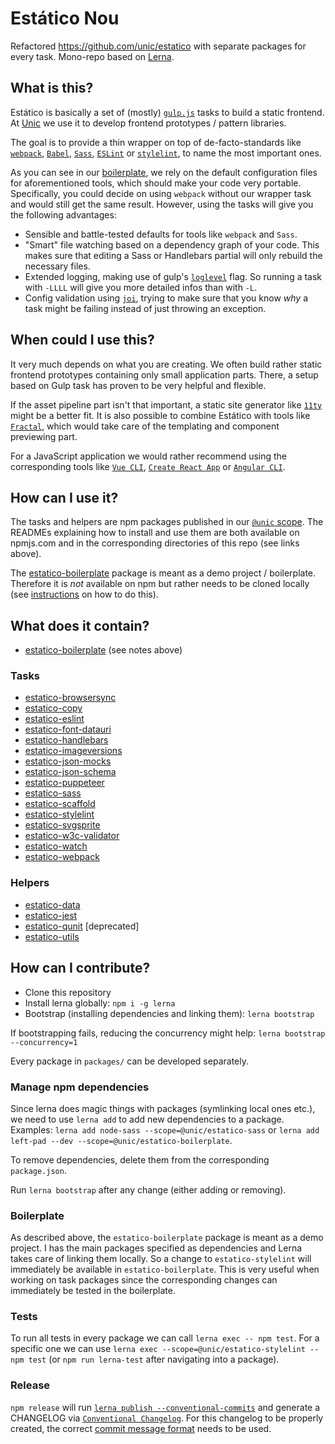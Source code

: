 # Estático Nou

Refactored https://github.com/unic/estatico with separate packages for every task. Mono-repo based on [Lerna](https://github.com/lerna/lerna).

## What is this?

Estático is basically a set of (mostly) [`gulp.js`](https://gulpjs.com/) tasks to build a static frontend. At [Unic](https://www.unic.com/) we use it to develop frontend prototypes / pattern libraries.

The goal is to provide a thin wrapper on top of de-facto-standards like [`webpack`](https://webpack.js.org/), [`Babel`](https://babeljs.io/), [`Sass`](https://sass-lang.com/), [`ESLint`](https://eslint.org/) or [`stylelint`](https://stylelint.io/), to name the most important ones. 

As you can see in our [boilerplate](packages/estatico-boilerplate), we rely on the default configuration files for aforementioned tools, which should make your code very portable. Specifically, you could decide on using `webpack` without our wrapper task and would still get the same result. However, using the tasks will give you the following advantages:
- Sensible and battle-tested defaults for tools like `webpack` and `Sass`.
- "Smart" file watching based on a dependency graph of your code. This makes sure that editing a Sass or Handlebars partial will only rebuild the necessary files.
- Extended logging, making use of gulp's [`loglevel`](https://github.com/gulpjs/gulp-cli) flag. So running a task with `-LLLL` will give you more detailed infos than with `-L`.
- Config validation using [`joi`](https://www.npmjs.com/package/joi), trying to make sure that you know *why* a task might be failing instead of just throwing an exception.

## When could I use this?

It very much depends on what you are creating. We often build rather static frontend prototypes containing only small application parts. There, a setup based on Gulp task has proven to be very helpful and flexible.

If the asset pipeline part isn't that important, a static site generator like [`11ty`](https://github.com/11ty/eleventy) might be a better fit. It is also possible to combine Estático with tools like [`Fractal`](https://fractal.build/), which would take care of the  templating and component previewing part.

For a JavaScript application we would rather recommend using the corresponding tools like [`Vue CLI`](https://cli.vuejs.org/), [`Create React App`](https://github.com/facebook/create-react-app) or [`Angular CLI`](https://cli.angular.io/). 

## How can I use it?

The tasks and helpers are npm packages published in our [`@unic` scope](https://www.npmjs.com/org/unic). The READMEs explaining how to install and use them are both available on npmjs.com and in the corresponding directories of this repo (see links above).

The [estatico-boilerplate](packages/estatico-boilerplate) package is meant as a demo project / boilerplate. Therefore it is *not* available on npm but rather needs to be cloned locally (see [instructions](packages/estatico-boilerplate) on how to do this).

## What does it contain?

- [estatico-boilerplate](packages/estatico-boilerplate) (see notes above)

### Tasks

- [estatico-browsersync](packages/estatico-browsersync)
- [estatico-copy](packages/estatico-copy)
- [estatico-eslint](packages/estatico-eslint)
- [estatico-font-datauri](packages/estatico-font-datauri)
- [estatico-handlebars](packages/estatico-handlebars)
- [estatico-imageversions](packages/estatico-imageversions)
- [estatico-json-mocks](packages/estatico-json-mocks)
- [estatico-json-schema](packages/estatico-json-schema)
- [estatico-puppeteer](packages/estatico-puppeteer)
- [estatico-sass](packages/estatico-sass)
- [estatico-scaffold](packages/estatico-scaffold)
- [estatico-stylelint](packages/estatico-stylelint)
- [estatico-svgsprite](packages/estatico-svgsprite)
- [estatico-w3c-validator](packages/estatico-w3c-validator)
- [estatico-watch](packages/estatico-watch)
- [estatico-webpack](packages/estatico-webpack)

### Helpers

- [estatico-data](packages/estatico-data)
- [estatico-jest](packages/estatico-jest)
- [estatico-qunit](packages/estatico-qunit) [deprecated]
- [estatico-utils](packages/estatico-utils)

## How can I contribute?

- Clone this repository
- Install lerna globally: `npm i -g lerna`
- Bootstrap (installing dependencies and linking them): `lerna bootstrap` 

If bootstrapping fails, reducing the concurrency might help: `lerna bootstrap --concurrency=1`

Every package in `packages/` can be developed separately.

### Manage npm dependencies

Since lerna does magic things with packages (symlinking local ones etc.), we need to use `lerna add` to add new dependencies to a package. Examples: `lerna add node-sass --scope=@unic/estatico-sass` or `lerna add left-pad --dev --scope=@unic/estatico-boilerplate`.

To remove dependencies, delete them from the corresponding `package.json`.

Run `lerna bootstrap` after any change (either adding or removing).

### Boilerplate

As described above, the `estatico-boilerplate` package is meant as a demo project. I has the main packages specified as dependencies and Lerna takes care of linking them locally. So a change to `estatico-stylelint` will immediately be available in `estatico-boilerplate`. This is very useful when working on task packages since the corresponding changes can immediately be tested in the boilerplate.

### Tests

To run all tests in every package we can call `lerna exec -- npm test`. For a specific one we can use `lerna exec --scope=@unic/estatico-stylelint -- npm test` (or `npm run lerna-test` after navigating into a package).

### Release

`npm release` will run [`lerna publish --conventional-commits`](https://github.com/lerna/lerna/tree/master/commands/publish#readme) and generate a CHANGELOG via [`Conventional Changelog`](https://github.com/conventional-changelog/conventional-changelog). For this changelog to be properly created, the correct [commit message format](https://www.conventionalcommits.org) needs to be used.
